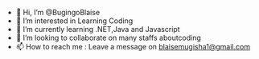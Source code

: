 - 👋 Hi, I’m @BugingoBlaise
- 👀 I’m interested in Learning Coding
- 🌱 I’m currently learning .NET,Java and Javascript
- 💞️ I’m looking to collaborate on many staffs aboutcoding 
- 📫 How to reach me : Leave a message on blaisemugisha1@gmail.com

<!---
BugingoBlaise/BugingoBlaise is a ✨ special ✨ repository because its `README.md` (this file) appears on your GitHub profile.
You can click the Preview link to take a look at your changes.
--->
